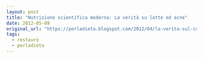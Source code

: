 ```yaml
---
layout: post
title: "Nutrizione scientifica moderna: La verità su latte ed acne"
date: 2012-05-09
original_url: "https://perladieta.blogspot.com/2012/04/la-verita-sul-consumo-di-latte.html"
tags:
  - restauro
  - perladieta
---
```



